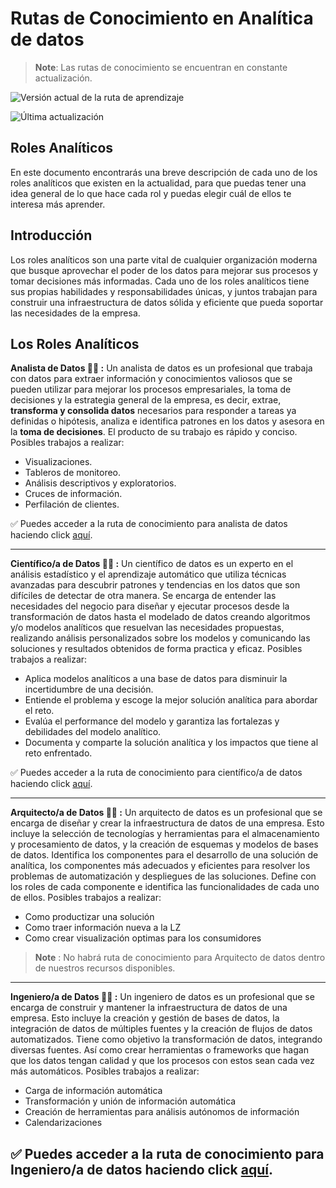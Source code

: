 # Rutas de Conocimiento en Analítica de datos


> **Note**: Las rutas de conocimiento se encuentran en constante actualización.

![Versión actual de la ruta de aprendizaje](https://img.shields.io/github/manifest-json/v/JoseMVergara/Ruta_de_aprendizaje_ML?color=orange&label=versi%C3%B3n%20actual&logo=version)

![Última actualización](https://img.shields.io/github/last-commit/JoseMVergara/Ruta_de_aprendizaje_ML?label=%C3%9Altima%20actualizaci%C3%B3n)



## **Roles Analíticos**
En este documento encontrarás una breve descripción de cada uno de los roles analíticos que existen en la actualidad, para que puedas tener una idea general de lo que hace cada rol y puedas elegir cuál de ellos te interesa más aprender.

## Introducción
Los roles analíticos son una parte vital de cualquier organización moderna que busque aprovechar el poder de los datos para mejorar sus procesos y tomar decisiones más informadas. Cada uno de los roles analíticos tiene sus propias habilidades y responsabilidades únicas, y juntos trabajan para construir una infraestructura de datos sólida y eficiente que pueda soportar las necesidades de la empresa.

## Los Roles Analíticos

**Analista de Datos :artist: :** Un analista de datos es un profesional que trabaja con datos para extraer información y conocimientos valiosos que se pueden utilizar para mejorar los procesos empresariales, la toma de decisiones y la estrategia general de la empresa, es decir, extrae, **transforma y consolida datos** necesarios para responder a tareas ya definidas o hipótesis, analiza e identifica patrones en los datos y asesora en la **toma de decisiones**. El producto de su trabajo es rápido y conciso. Posibles trabajos a realizar:
    
- Visualizaciones.
- Tableros de monitoreo.
- Análisis descriptivos y exploratorios.
- Cruces de información.
- Perfilación de clientes.

:white_check_mark: Puedes acceder a la ruta de conocimiento para analista de datos haciendo click [aquí](https://github.com/JoseMVergara/Ruta_de_aprendizaje_ML/blob/main/analista_datos.md).



---
**Científico/a de Datos :scientist: :** Un científico de datos es un experto en el análisis estadístico y el aprendizaje automático que utiliza técnicas avanzadas para descubrir patrones y tendencias en los datos que son difíciles de detectar de otra manera. Se encarga de entender las necesidades del negocio para diseñar y ejecutar procesos desde la transformación de datos hasta el modelado de datos creando algoritmos y/o modelos analíticos que resuelvan las necesidades propuestas, realizando análisis personalizados sobre los modelos y comunicando las soluciones y resultados obtenidos de forma practica y eficaz. Posibles trabajos a realizar:​

 - Aplica modelos analíticos a una base de datos para disminuir la incertidumbre de una decisión​.
- Entiende el problema y escoge la mejor solución analítica para abordar el reto​.
- Evalúa el performance del modelo y garantiza las fortalezas y debilidades del modelo analítico​.
- Documenta y comparte la solución analítica y los impactos que tiene al reto enfrentado.

:white_check_mark: Puedes acceder a la ruta de conocimiento para científico/a de datos haciendo click [aquí](https://github.com/JoseMVergara/Ruta_de_aprendizaje_ML/blob/main/Cientifico_datos.md).

---



**Arquitecto/a de Datos :factory_worker: :** Un arquitecto de datos es un profesional que se encarga de diseñar y crear la infraestructura de datos de una empresa. Esto incluye la selección de tecnologías y herramientas para el almacenamiento y procesamiento de datos, y la creación de esquemas y modelos de bases de datos. Identifica los componentes para el desarrollo de una solución de analítica, los componentes más adecuados y eficientes para resolver los problemas de automatización y despliegues de las soluciones. Define con los roles de cada componente e identifica las funcionalidades de cada uno de ellos. Posibles trabajos a realizar:

- Como productizar una solución​
- Como traer información nueva a la LZ​
- Como crear visualización optimas para los consumidores

> **Note** : No habrá ruta de conocimiento para Arquitecto de datos dentro de nuestros recursos disponibles. 
---
**Ingeniero/a de Datos :mechanic: :** Un ingeniero de datos es un profesional que se encarga de construir y mantener la infraestructura de datos de una empresa. Esto incluye la creación y gestión de bases de datos, la integración de datos de múltiples fuentes y la creación de flujos de datos automatizados. Tiene como objetivo la transformación de datos, integrando diversas fuentes. Así como crear herramientas o frameworks que hagan que los datos tengan calidad y que los procesos con estos sean cada vez más automáticos. Posibles trabajos a realizar:​

-   Carga de información automática​
- Transformación y unión de información automática​
- Creación de herramientas para análisis autónomos de información​
- Calendarizaciones

:white_check_mark: Puedes acceder a la ruta de conocimiento para Ingeniero/a de datos haciendo click [aquí](https://github.com/JoseMVergara/Ruta_de_aprendizaje_ML/blob/main/Ing_datos.md).
---